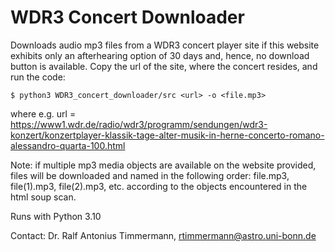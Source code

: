 # WDR3 Concert Downloader

Downloads audio mp3 files from a WDR3 concert player site if this website
exhibits only an afterhearing option of 30 days and, hence, no download button
is available. Copy the url of the site,
where the concert resides, and run the code:

    $ python3 WDR3_concert_downloader/src <url> -o <file.mp3>
where e.g.
url = https://www1.wdr.de/radio/wdr3/programm/sendungen/wdr3-konzert/konzertplayer-klassik-tage-alter-musik-in-herne-concerto-romano-alessandro-quarta-100.html

Note: if multiple mp3 media objects are available on the website provided,
files will be downloaded and named in the following order:
file.mp3, file(1).mp3, file(2).mp3, etc. according to the objects encountered in
the html soup scan.

Runs with Python 3.10

Contact: Dr. Ralf Antonius Timmermann, rtimmermann@astro.uni-bonn.de